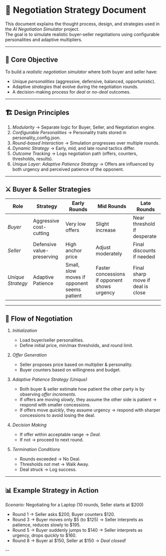 # 🧠 Negotiation Strategy Document

This document explains the thought process, design, and strategies used in the *AI Negotiation Simulator* project.  
The goal is to simulate realistic buyer-seller negotiations using configurable personalities and adaptive multipliers.

---

## 🎯 Core Objective
To build a *realistic negotiation simulator* where both buyer and seller have:
- Unique *personalities* (aggressive, defensive, balanced, opportunistic).
- Adaptive *strategies* that evolve during the negotiation rounds.
- A decision-making process for *deal* or *no-deal* outcomes.

---

## 🏗 Design Principles
1. *Modularity* → Separate logic for Buyer, Seller, and Negotiation engine.  
2. *Configurable Personalities* → Personality traits stored in personality_config.json.  
3. *Round-based Interaction* → Simulation progresses over multiple rounds.  
4. *Dynamic Strategy* → Early, mid, and late round tactics differ.  
5. *Outcome Tracking* → Logs negotiation path (offers, counters, thresholds, results).  
6. *Unique Layer: Adaptive Patience Strategy* → Offers are influenced by both urgency and perceived patience of the opponent.  

---

## ⚔ Buyer & Seller Strategies

| Role        | Strategy | Early Rounds | Mid Rounds | Late Rounds |
|-------------|----------|--------------|------------|-------------|
| *Buyer*   | Aggressive cost-cutting | Very low offers | Slight increase | Near threshold if desperate |
| *Seller*  | Defensive value-preserving | High anchor price | Adjust moderately | Final discounts if needed |
| *Unique Strategy* | Adaptive Patience | Small, slow moves if opponent seems patient | Faster concessions if opponent shows urgency | Final sharp move if deal is close |

---

## 🔄 Flow of Negotiation
1. *Initialization*  
   - Load buyer/seller personalities.  
   - Define initial price, min/max thresholds, and round limit.  

2. *Offer Generation*  
   - Seller proposes price based on multiplier & personality.  
   - Buyer counters based on willingness and budget.  

3. *Adaptive Patience Strategy (Unique)*  
   - Both buyer & seller estimate how patient the other party is by observing *offer increments*.  
   - If offers are moving *slowly*, they assume the other side is patient → respond with smaller concessions.  
   - If offers move *quickly*, they assume urgency → respond with sharper concessions to avoid losing the deal.  

4. *Decision Making*  
   - If offer within acceptable range → *Deal*.  
   - If not → proceed to next round.  

5. *Termination Conditions*  
   - Rounds exceeded → No Deal.  
   - Thresholds not met → Walk Away.  
   - Deal struck → Log success.  

---

## 📊 Example Strategy in Action
*Scenario:* Negotiating for a Laptop (10 rounds, Seller starts at $200)  

- Round 1 → Seller asks $200, Buyer counters $120.  
- Round 3 → Buyer moves only $5 (to $125) → Seller interprets as patience, reduces slowly to $195.  
- Round 5 → Buyer suddenly jumps to $140 → Seller interprets as urgency, drops quickly to $160.  
- Round 8 → Buyer at $150, Seller at $150 → *Deal closed!*  

--
